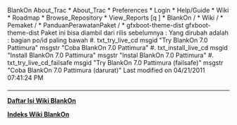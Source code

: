    BlankOn
 About_Trac
    * About_Trac
    * Preferences
    * Login
    * Help/Guide
    * Wiki
    * Roadmap
    * Browse_Repository
    * View_Reports
[q                 ]
    * BlankOn  /
    * Wiki  /
    * Pemaket  /
    * PanduanPerawatanPaket  /
    * gfxboot-theme-dist
gfxboot-theme-dist
Paket ini bisa diambil dari rilis sebelumnya :
Yang dirubah adalah :
bagian po/id paling bawah
#. txt_try_live_cd
msgid "Try BlankOn 7.0 Pattimura"
msgstr "Coba BlankOn 7.0 Pattimura"
#. txt_install_live_cd
msgid "Install BlankOn 7.0 Pattimura"
msgstr "Instal BlankOn 7.0 Pattimura"
#. txt_try_live_cd_failsafe
msgid "Try BlankOn 7.0 Pattimura (failsafe)"
msgstr "Coba BlankOn 7.0 Pattimura (darurat)"
Last modified on 04/21/2011 07:41:24 PM
#### 
    
 
 
 
 
 
---
[**Daftar Isi Wiki BlankOn**](/DaftarIsi/README.md)
 
[**Indeks Wiki BlankOn**](/Indeks.md)
